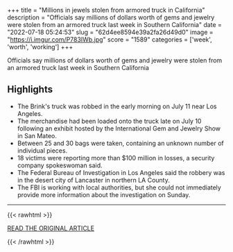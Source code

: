 +++
title = "Millions in jewels stolen from armored truck in California"
description = "Officials say millions of dollars worth of gems and jewelry were stolen from an armored truck last week in Southern California"
date = "2022-07-18 05:24:53"
slug = "62d4ee8594e39a2fa26d49d0"
image = "https://i.imgur.com/P783IWb.jpg"
score = "1589"
categories = ['week', 'worth', 'working']
+++

Officials say millions of dollars worth of gems and jewelry were stolen from an armored truck last week in Southern California

## Highlights

- The Brink's truck was robbed in the early morning on July 11 near Los Angeles.
- The merchandise had been loaded onto the truck late on July 10 following an exhibit hosted by the International Gem and Jewelry Show in San Mateo.
- Between 25 and 30 bags were taken, containing an unknown number of individual pieces.
- 18 victims were reporting more than $100 million in losses, a security company spokeswoman said.
- The Federal Bureau of Investigation in Los Angeles said the robbery was in the desert city of Lancaster in northern LA County.
- The FBI is working with local authorities, but she could not immediately provide more information about the investigation on Sunday.

---

{{< rawhtml >}}
  <p class="article-category">
    <a target="_blank" href="https://abcnews.go.com/Lifestyle/wireStory/millions-jewels-stolen-armored-truck-california-86979237">READ THE ORIGINAL ARTICLE</a>
  </p>
{{< /rawhtml >}}
